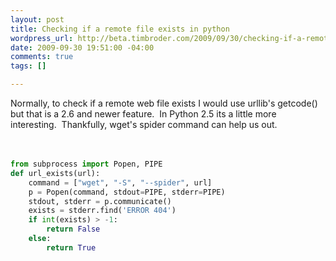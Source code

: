 ```yaml
--- 
layout: post
title: Checking if a remote file exists in python
wordpress_url: http://beta.timbroder.com/2009/09/30/checking-if-a-remote-file-exists-in-python/
date: 2009-09-30 19:51:00 -04:00
comments: true
tags: []

---
```

Normally, to check if a remote web file exists I would use urllib's getcode() but that is a 2.6 and newer feature.&nbsp; In Python 2.5 its a little more interesting.&nbsp; Thankfully, wget's spider command can help us out.<br />
<br />
<br />
``` python
from subprocess import Popen, PIPE
def url_exists(url):
    command = ["wget", "-S", "--spider", url]
    p = Popen(command, stdout=PIPE, stderr=PIPE)
    stdout, stderr = p.communicate()
    exists = stderr.find('ERROR 404')
    if int(exists) > -1:
        return False
    else:
        return True
``` 
